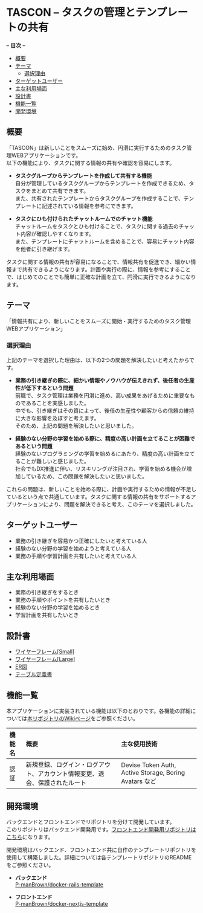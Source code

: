 # TASCON – タスクの管理とテンプレートの共有

– **目次** –

- [概要](#概要)
- [テーマ](#テーマ)
  - [選択理由](#選択理由)
- [ターゲットユーザー](#ターゲットユーザー)
- [主な利用場面](#主な利用場面)
- [設計書](#設計書)
- [機能一覧](#機能一覧)
- [開発環境](#開発環境)

## 概要

「TASCON」は新しいことをスムーズに始め、円滑に実行するためのタスク管理WEBアプリケーションです。  
以下の機能により、タスクに関する情報の共有や確認を容易にします。  

- **タスクグループからテンプレートを作成して共有する機能**  
  自分が管理しているタスクグループからテンプレートを作成できるため、タスクをまとめて共有できます。  
  また、共有されたテンプレートからタスクグループを作成することで、テンプレートに記述されている情報を参考にできます。  

- **タスクにひも付けられたチャットルームでのチャット機能**  
  チャットルームをタスクとひも付けることで、タスクに関する過去のチャット内容が確認しやすくなります。  
  また、テンプレートにチャットルームを含めることで、容易にチャット内容を他者に引き継げます。  

タスクに関する情報の共有が容易になることで、情報共有を促進でき、細かい情報まで共有できるようになります。計画や実行の際に、情報を参考にすることで、はじめてのことでも簡単に正確な計画を立て、円滑に実行できるようになります。  

## テーマ

「情報共有により、新しいことをスムーズに開始・実行するためのタスク管理WEBアプリケーション」  

### 選択理由

上記のテーマを選択した理由は、以下の2つの問題を解決したいと考えたからです。  

- **業務の引き継ぎの際に、細かい情報やノウハウが伝えきれず、後任者の生産性が低下するという問題**  
  前職で、タスク管理は業務を円滑に進め、高い成果をあげるために重要なものであることを実感しました。  
  中でも、引き継ぎはその質によって、後任の生産性や顧客からの信頼の維持に大きな影響を及ぼすと考えます。  
  そのため、上記の問題を解決したいと思いました。  

- **経験のない分野の学習を始める際に、精度の高い計画を立てることが困難であるという問題**  
  経験のないプログラミングの学習を始めるにあたり、精度の高い計画を立てることが難しいと感じました。  
  社会でもDX推進に伴い、リスキリングが注目され、学習を始める機会が増加しているため、この問題を解決したいと思いました。  

これらの問題は、新しいことを始める際に、計画や実行するための情報が不足しているという点で共通しています。タスクに関する情報の共有をサポートするアプリケーションにより、問題を解決できると考え、このテーマを選択しました。  

## ターゲットユーザー

- 業務の引き継ぎを容易かつ正確にしたいと考えている人
- 経験のない分野の学習を始めようと考えている人
- 業務の手順や学習計画を共有したいと考えている人

## 主な利用場面

- 業務の引き継ぎをするとき
- 業務の手順やポイントを共有したいとき
- 経験のない分野の学習を始めるとき
- 学習計画を共有したいとき

## 設計書

- [ワイヤーフレーム[Small]](https://tinyurl.com/2p9dy73z "Adobe XD")
- [ワイヤーフレーム[Large]](https://tinyurl.com/3ty7zc9b "Adobe XD")
- [ER図](https://tinyurl.com/2o9us3lf "PlantUML Web Server")
- [テーブル定義書](https://tinyurl.com/yu7kvmvm "Google Sheets")

## 機能一覧

本アプリケーションに実装されている機能は以下のとおりです。各機能の詳細については[本リポジトリのWikiページ](https://github.com/P-manBrown/tascon-backend/wiki)をご参照ください。  

| 機能名 | 概要                                                                       | 主な使用技術                                           |
| :----- | :------------------------------------------------------------------------- | :----------------------------------------------------- |
| 認証   | 新規登録、ログイン・ログアウト、アカウント情報変更、退会、保護されたルート | Devise Token Auth, Active Storage, Boring Avatars など |

## 開発環境

バックエンドとフロントエンドでリポジトリを分けて開発しています。  
このリポジトリはバックエンド開発用です。[フロントエンド開発用リポジトリはこちら](https://github.com/P-manBrown/tascon-frontend)になります。  

開発環境はバックエンド、フロントエンド共に自作のテンプレートリポジトリを使用して構築しました。詳細については各テンプレートリポジトリのREADMEをご参照ください。  

- **バックエンド**  
  [P-manBrown/docker-rails-template](https://github.com/P-manBrown/docker-rails-template)

- **フロントエンド**  
  [P-manBrown/docker-nextjs-template](https://github.com/P-manBrown/docker-nextjs-template)
